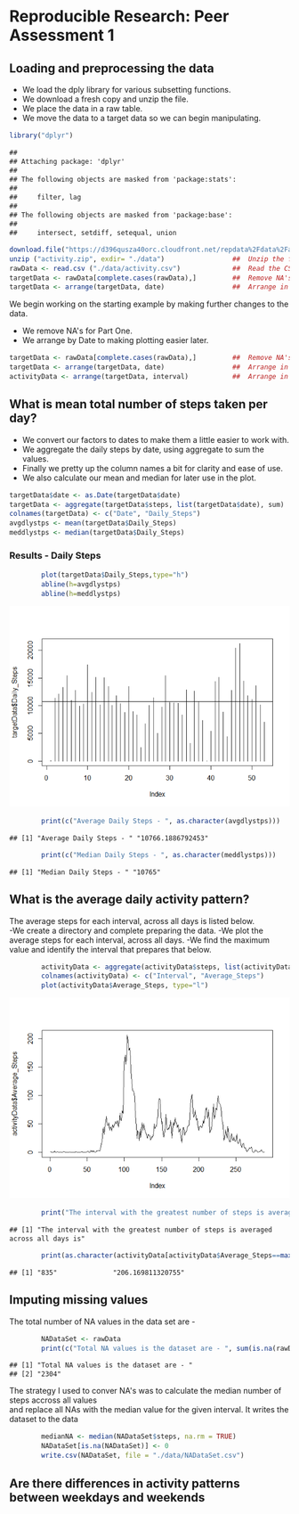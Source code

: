 # Reproducible Research: Peer Assessment 1

## Loading and preprocessing the data
- We load the dply library for various subsetting functions.
- We download a fresh copy and unzip the file.
- We place the data in a raw table.
- We move the data to a target data so we can begin manipulating.


```r
library("dplyr")  
```

```
## 
## Attaching package: 'dplyr'
## 
## The following objects are masked from 'package:stats':
## 
##     filter, lag
## 
## The following objects are masked from 'package:base':
## 
##     intersect, setdiff, setequal, union
```

```r
download.file("https://d396qusza40orc.cloudfront.net/repdata%2Fdata%2Factivity.zip", "activity.zip")  
unzip ("activity.zip", exdir= "./data")                 ##  Unzip the file.  
rawData <- read.csv ("./data/activity.csv")             ##  Read the CSV Files into a Raw Location  
targetData <- rawData[complete.cases(rawData),]         ##  Remove NA's  
targetData <- arrange(targetData, date)                 ##  Arrange in Date Order  
```

We begin working on the starting example by making further changes to the data.   
- We remove NA's for Part One.   
- We arrange by Date to making plotting easier later.   


```r
targetData <- rawData[complete.cases(rawData),]         ##  Remove NA's   
targetData <- arrange(targetData, date)                 ##  Arrange in Date Order 
activityData <- arrange(targetData, interval)           ##  Arrange in interval Order
```

## What is mean total number of steps taken per day?
- We convert our factors to dates to make them a little easier to work with.
- We aggregate the daily steps by date, using aggregate to sum the values. 
- Finally we pretty up the column names a bit for clarity and ease of use.
- We also calculate our mean and median for later use in the plot.

```r
targetData$date <- as.Date(targetData$date)                             ##  Convert factors to date format.
targetData <- aggregate(targetData$steps, list(targetData$date), sum)   ##  Builds SUM Aggregate
colnames(targetData) <- c("Date", "Daily_Steps")
avgdlystps <- mean(targetData$Daily_Steps)
meddlystps <- median(targetData$Daily_Steps)
```

### Results - Daily Steps

```r
        plot(targetData$Daily_Steps,type="h")  
        abline(h=avgdlystps)  
        abline(h=meddlystps)  
```

![](PA1_template_files/figure-html/unnamed-chunk-4-1.png) 

```r
        print(c("Average Daily Steps - ", as.character(avgdlystps)))  
```

```
## [1] "Average Daily Steps - " "10766.1886792453"
```

```r
        print(c("Median Daily Steps - ", as.character(meddlystps)))  
```

```
## [1] "Median Daily Steps - " "10765"
```
        
## What is the average daily activity pattern?
The average steps for each interval, across all days is listed below.  
-We create a directory and complete preparing the data.
-We plot the average steps for each interval, across all days.
-We find the maximum value and identify the interval that prepares that below.



```r
        activityData <- aggregate(activityData$steps, list(activityData$interval), mean)
        colnames(activityData) <- c("Interval", "Average_Steps")
        plot(activityData$Average_Steps, type="l")
```

![](PA1_template_files/figure-html/unnamed-chunk-5-1.png) 

```r
        print("The interval with the greatest number of steps is averaged across all days is")
```

```
## [1] "The interval with the greatest number of steps is averaged across all days is"
```

```r
        print(as.character(activityData[activityData$Average_Steps==max(activityData$Average_Steps),]))
```

```
## [1] "835"              "206.169811320755"
```

## Imputing missing values
The total number of NA values in the data set are -

```r
        NADataSet <- rawData
        print(c("Total NA values is the dataset are - ", sum(is.na(rawData))))
```

```
## [1] "Total NA values is the dataset are - "
## [2] "2304"
```
The strategy I used to conver NA's was to calculate the median number of steps accross all values  
and replace all NAs with the median value for the given interval.  It writes the dataset to the data 


```r
        medianNA <- median(NADataSet$steps, na.rm = TRUE)
        NADataSet[is.na(NADataSet)] <- 0
        write.csv(NADataSet, file = "./data/NADataSet.csv")
```
        
        
## Are there differences in activity patterns between weekdays and weekends
